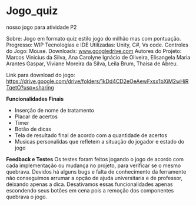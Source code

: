# Jogo_quiz
 nosso jogo para atividade P2

Sobre: Jogo em formato quiz estilo jogo do milhão mas com pontuação.
Progresso: WIP
Tecnologias e IDE Utilizadas: Unity, C#, Vs code.
Controles do Jogo: Mouse.
Downloads: www.googledrive.com
Autores do Projeto: Marcos Vinicius da Silva, Ana Carolyne Ignácio de Oliveira, Elisangela Maria Arantes Gaspar, Viviane Moreira da Silva, Leila Brum, Thaisa de Abreu.

Link para download do jogo: https://drive.google.com/drive/folders/1kDd4CD2eOeAewFxsx1bXiM2wHiRTqetO?usp=sharing

**Funcionalidades Finais**
- Inserção de nome de tratamento 
- Placar de acertos
- Timer
- Botão de dicas
- Tela de resultado final de acordo com a quantidade de acertos
- Musicas personalidas que refletem a situação do jogador e estado do jogo

**Feedback e Testes**
Os testes foram feitos jogando o jogo de acordo com cada implementação ou mudança no projeto, para verificar se o mesmo quebrava. Devidos há alguns bugs e falta de conhecimento da ferramente não conseguimos arrumar a opção de ajuda universitaria e de professor, deixando apenas a dica. Desativamos essas funcionalidades apenas escondendo seus botões em cena pois a remoção dos componentes quebrava o jogo. 
